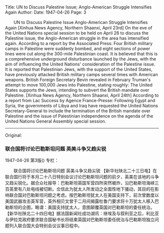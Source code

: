 Title: UN to Discuss Palestine Issue; Anglo-American Struggle Intensifies Again
Author:
Date: 1947-04-26
Page: 3

　　UN to Discuss Palestine Issue
    Anglo-American Struggle Intensifies Again
    [Xinhua News Agency, Northern Shaanxi, April 23rd] On the eve of the United Nations special session to be held on April 28 to discuss the Palestine issue, the Anglo-American struggle in the area has intensified again. According to a report by the Associated Press: Four British military camps in Palestine were suddenly bombed, and eight sections of power lines were cut along the 300-mile Palestinian coast. It is believed that this is a comprehensive underground disturbance launched by the Jews, with the aim of influencing the United Nations' consideration of the Palestine issue. It is reported that Palestinian Jews, with the support of the United States, have previously attacked British military camps several times with American weapons. British Foreign Secretary Bevin revealed in February Truman's attempt to move 100,000 Jews into Palestine, stating roughly: The United States supports the Jews, intending to subvert the British mandate over Palestine.
    [Xinhua News Agency, Northern Shaanxi, April 24th] According to a report from Lac Success by Agence France-Presse: Following Egypt and Syria, the governments of Libya and Iraq have requested the United Nations Secretary-General to include the termination of the British mandate over Palestine and the issue of Palestinian independence on the agenda of the United Nations General Assembly special session.



<hr /> 

Original: 


### 联合国将讨论巴勒斯坦问题  英美斗争又趋尖锐

1947-04-26
第3版()
专栏：

　　联合国将讨论巴勒斯坦问题
    英美斗争又趋尖锐
    【新华社陕北二十三日电】在联合国行将于本月二十八日特别会议讨论巴勒斯坦问题的前夕，英美在该地的斗争又趋尖锐化。据合众社报导：巴勒斯坦英国军营四所突然被炸，沿巴勒斯坦海峡三百英里有八处电线被切断。佥信此为犹太人所发动之全面性地下骚动，其目的在影响联合国对巴勒斯坦问题之考虑。按巴勒斯坦犹太人在美国支持下，前次曾数度以美国武器攻击英军营，英外相贝文曾于二月间揭露杜鲁门要求将十万犹太人移入巴勒斯坦的企图，略谓：美国支持犹太人，意图颠覆英国对巴勒斯坦的委任统治。
    【新华社陕北二十四日电】据法国新闻社成功湖讯：继埃及与叙利亚之后，利比亚与伊拉克政府要求联合国秘书长将结束英国对巴勒斯坦委任统治与巴勒斯坦独立问题列入联合国大会特别会议议事日程中。
